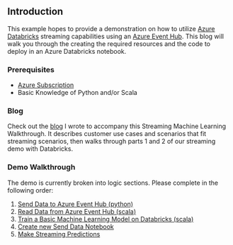 ## Introduction

This example hopes to provide a demonstration on how to utilize [Azure Databricks](https://docs.azuredatabricks.net/index.html) streaming capabilities using an [Azure Event Hub](https://docs.microsoft.com/en-us/azure/event-hubs/). This blog will walk you through the creating the required resources and the code to deploy in an Azure Databricks notebook. 

### Prerequisites
 - [Azure Subscription](https://azure.microsoft.com/en-us/free/search/?&OCID=AID719825_SEM_KX8R84uR&lnkd=Bing_Azure_Brand&msclkid=6e706d7f2c60158ed7103168c2415255&dclid=CNmloKvCp98CFVJgwQodwMcKKQ)
 - Basic Knowledge of Python and/or Scala

### Blog
Check out the [blog](./blog/StreamingDatabricksBlog.md) I wrote to accompany this Streaming Machine Learning Walkthrough. It describes customer use cases and scenarios that fit streaming scenarios, then walks through parts 1 and 2 of our streaming demo with Databricks. 

### Demo Walkthrough
The demo is currently broken into logic sections. Please complete in the following order:  
1. [Send Data to Azure Event Hub (python)](./blog/walkthrough/01_SendStreamingWithDatabricks.md)
1. [Read Data from Azure Event Hub (scala)](./blog/walkthrough/02_ReadStreamingData.md)
1. [Train a Basic Machine Learning Model on Databricks (scala)](./blog/walkthrough/03_TrainMachineLearningModel.md)
1. [Create new Send Data Notebook]()
1. [Make Streaming Predictions]()